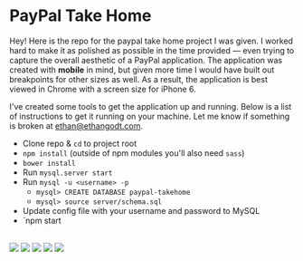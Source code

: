 # PayPal Take Home

Hey! Here is the repo for the paypal take home project I was given. I worked hard to make it as polished as possible in the time provided — even trying to capture the overall aesthetic of a PayPal application. The application was created with **mobile** in mind, but given more time I would have built out breakpoints for other sizes as well. As a result, the application is best viewed in Chrome with a screen size for iPhone 6.

I've created some tools to get the application up and running. Below is a list of instructions to get it running on your machine. Let me know if something is broken at ethan@ethangodt.com.

- Clone repo & `cd` to project root
- `npm install` (outside of npm modules you'll also need `sass`)
- `bower install`
- Run `mysql.server start`
- Run `mysql -u <username> -p`
  - `mysql> CREATE DATABASE paypal-takehome`
  - `mysql> source server/schema.sql`
- Update config file with your username and password to MySQL
- `npm start

</br>

<img src="http://i.imgur.com/Pl4TxPG.png">
<img src="http://i.imgur.com/T6sonwg.png">
<img src="http://i.imgur.com/q8VJP2i.png">
<img src="http://i.imgur.com/BgUXyyE.png">
<img src="http://i.imgur.com/Bq9oUfF.png">
